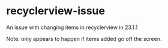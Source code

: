 # recyclerview-issue
An issue with changing items in recyclerview in 23.1.1

Note: only appears to happen if items added go off the screen.
